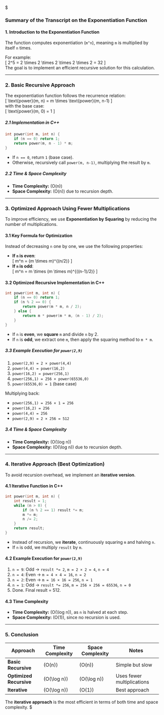 $

### **Summary of the Transcript on the Exponentiation Function**

#### **1. Introduction to the Exponentiation Function**

The function computes exponentiation (`m^n`), meaning `m` is multiplied by itself `n` times.

For example:  
\[
2^5 = 2 \times 2 \times 2 \times 2 \times 2 = 32
\]  
The goal is to implement an efficient recursive solution for this calculation.

---

### **2. Basic Recursive Approach**

The exponentiation function follows the recurrence relation:  
\[
\text{power}(m, n) = m \times \text{power}(m, n-1)
\]  
with the base case:  
\[
\text{power}(m, 0) = 1
\]

##### **2.1 Implementation in C++**

```cpp
int power(int m, int n) {
    if (n == 0) return 1;
    return power(m, n - 1) * m;
}
```

- If `n == 0`, return `1` (base case).
- Otherwise, recursively call `power(m, n-1)`, multiplying the result by `m`.

##### **2.2 Time & Space Complexity**

- **Time Complexity:** \(O(n)\)
- **Space Complexity:** \(O(n)\) due to recursion depth.

---

### **3. Optimized Approach Using Fewer Multiplications**

To improve efficiency, we use **Exponentiation by Squaring** by reducing the number of multiplications.

#### **3.1 Key Formula for Optimization**

Instead of decreasing `n` one by one, we use the following properties:

- **If `n` is even**:  
  \[
  m^n = (m \times m)^{(n/2)}
  \]
- **If `n` is odd**:  
  \[
  m^n = m \times (m \times m)^{((n-1)/2)}
  \]

#### **3.2 Optimized Recursive Implementation in C++**

```cpp
int power(int m, int n) {
    if (n == 0) return 1;
    if (n % 2 == 0) {
        return power(m * m, n / 2);
    } else {
        return m * power(m * m, (n - 1) / 2);
    }
}
```

- If `n` is **even**, we **square** `m` and divide `n` by 2.
- If `n` is **odd**, we extract one `m`, then apply the squaring method to `m * m`.

##### **3.3 Example Execution for `power(2,9)`**

1. `power(2,9) = 2 × power(4,4)`
2. `power(4,4) = power(16,2)`
3. `power(16,2) = power(256,1)`
4. `power(256,1) = 256 × power(65536,0)`
5. `power(65536,0) = 1` (base case)

Multiplying back:

- `power(256,1) = 256 × 1 = 256`
- `power(16,2) = 256`
- `power(4,4) = 256`
- `power(2,9) = 2 × 256 = 512`

##### **3.4 Time & Space Complexity**

- **Time Complexity:** \(O(\log n)\)
- **Space Complexity:** \(O(\log n)\) due to recursion depth.

---

### **4. Iterative Approach (Best Optimization)**

To avoid recursion overhead, we implement an **iterative version**.

#### **4.1 Iterative Function in C++**

```cpp
int power(int m, int n) {
    int result = 1;
    while (n > 0) {
        if (n % 2 == 1) result *= m;
        m *= m;
        n /= 2;
    }
    return result;
}
```

- Instead of recursion, we **iterate**, continuously squaring `m` and halving `n`.
- If `n` is odd, we multiply `result` by `m`.

#### **4.2 Example Execution for `power(2,9)`**

1. `n = 9`: Odd → `result *= 2`, `m = 2 × 2 = 4`, `n = 4`
2. `n = 4`: Even → `m = 4 × 4 = 16`, `n = 2`
3. `n = 2`: Even → `m = 16 × 16 = 256`, `n = 1`
4. `n = 1`: Odd → `result *= 256`, `m = 256 × 256 = 65536`, `n = 0`
5. Done. Final result = 512.

#### **4.3 Time Complexity**

- **Time Complexity:** \(O(\log n)\), as `n` is halved at each step.
- **Space Complexity:** \(O(1)\), since no recursion is used.

---

### **5. Conclusion**

| Approach                | Time Complexity | Space Complexity | Notes                      |
| ----------------------- | --------------- | ---------------- | -------------------------- |
| **Basic Recursive**     | \(O(n)\)        | \(O(n)\)         | Simple but slow            |
| **Optimized Recursive** | \(O(\log n)\)   | \(O(\log n)\)    | Uses fewer multiplications |
| **Iterative**           | \(O(\log n)\)   | \(O(1)\)         | Best approach              |

The **iterative approach** is the most efficient in terms of both time and space complexity.
$
